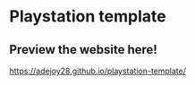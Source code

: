 # Playstation template

## Preview the website here!
https://adejoy28.github.io/playstation-template/

